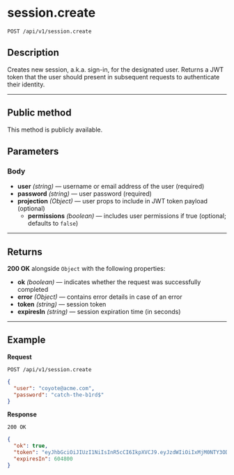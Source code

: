 # session.create

`POST /api/v1/session.create`

## Description

Creates new session, a.k.a. sign-in, for the designated user. Returns a JWT token that the user should present in subsequent requests to authenticate their identity.

---

## Public method

This method is publicly available.

## Parameters

### Body

- **user** _(string)_ — username or email address of the user (required)
- **password** _(string)_ — user password (required)
- **projection** _(Object)_ — user props to include in JWT token payload (optional)
  - **permissions** _(boolean)_ — includes user permissions if true (optional; defaults to `false`)

---

## Returns

**200 OK** alongside `Object` with the following properties:

- **ok** _(boolean)_ — indicates whether the request was successfully completed
- **error** _(Object)_ — contains error details in case of an error
- **token** _(string)_ — session token
- **expiresIn** _(string)_ — session expiration time (in seconds)

---

## Example

**Request**

```
POST /api/v1/session.create
```

```json
{
  "user": "coyote@acme.com",
  "password": "catch-the-b1rd$"
}
```

**Response**

`200 OK`

```json
{
  "ok": true,
  "token": "eyJhbGciOiJIUzI1NiIsInR5cCI6IkpXVCJ9.eyJzdWIiOiIxMjM0NTY3ODkwIiwibmFtZSI6IkpvaG4gRG9lIiwiYWRtaW4iOnRydWV9.TJVA95OrM7E2cBab30RMHrHDcEfxjoYZgeFONFh7HgQ",
  "expiresIn": 604800
}
```
